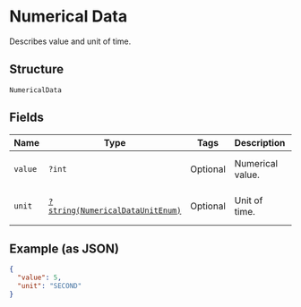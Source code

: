 
# Numerical Data

Describes value and unit of time.

## Structure

`NumericalData`

## Fields

| Name | Type | Tags | Description | Getter | Setter |
|  --- | --- | --- | --- | --- | --- |
| `value` | `?int` | Optional | Numerical value. | getValue(): ?int | setValue(?int value): void |
| `unit` | [`?string(NumericalDataUnitEnum)`](../../doc/models/numerical-data-unit-enum.md) | Optional | Unit of time. | getUnit(): ?string | setUnit(?string unit): void |

## Example (as JSON)

```json
{
  "value": 5,
  "unit": "SECOND"
}
```

